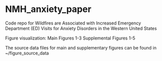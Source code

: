 # NMH_anxiety_paper
Code repo for Wildfires are Associated with Increased Emergency Department (ED) Visits for Anxiety Disorders in the Western United States

Figure visualization:
Main Figures 1-3
Supplemental Figures 1-5

The source data files for main and supplementary figures can be found in ~/figure_source_data
